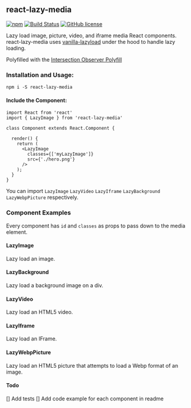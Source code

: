 ## react-lazy-media

[![npm](https://img.shields.io/npm/v/react-lazy-media.svg)](https://www.npmjs.com/package/react-lazy-media)
[![Build Status](https://travis-ci.com/smrubin/react-lazy-media.svg?branch=master)](https://travis-ci.com/smrubin/react-lazy-media)
[![GitHub license](https://img.shields.io/github/license/smrubin/react-lazy-media.svg)](https://github.com/smrubin/react-lazy-media/blob/master/LICENSE)

Lazy load image, picture, video, and iframe media React components. react-lazy-media uses [vanilla-lazyload](https://github.com/verlok/lazyload) under the hood to handle lazy loading.

Polyfilled with the [Intersection Observer Polyfill](https://www.npmjs.com/package/intersection-observer)

### Installation and Usage:

```
npm i -S react-lazy-media
```

#### Include the Component:

```
import React from 'react'
import { LazyImage } from 'react-lazy-media'

class Component extends React.Component {

  render() {
    return (
      <LazyImage
        classes={['myLazyImage']}
        src={'./hero.png'}
      />
    );
  }
}
```

You can import `LazyImage` `LazyVideo` `LazyIframe` `LazyBackground` `LazyWebpPicture` respectively.

### Component Examples

Every component has `id` and `classes` as props to pass down to the media element.

#### LazyImage

Lazy load an image.

#### LazyBackground

Lazy load a background image on a div.

#### LazyVideo

Lazy load an HTML5 video.

#### LazyIframe

Lazy load an IFrame.

#### LazyWebpPicture

Lazy load an HTML5 picture that attempts to load a Webp format of an image.

#### Todo

[] Add tests
[] Add code example for each component in readme
